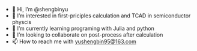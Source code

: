 - 👋 Hi, I’m @shengbinyu
- 👀 I’m interested in first-priciples calculation and TCAD in semiconductor physcis
- 🌱 I’m currently learning programing with Julia and python
- 💞️ I’m looking to collaborate on post-process after calculation
- 📫 How to reach me with yushengbin95@163.com


